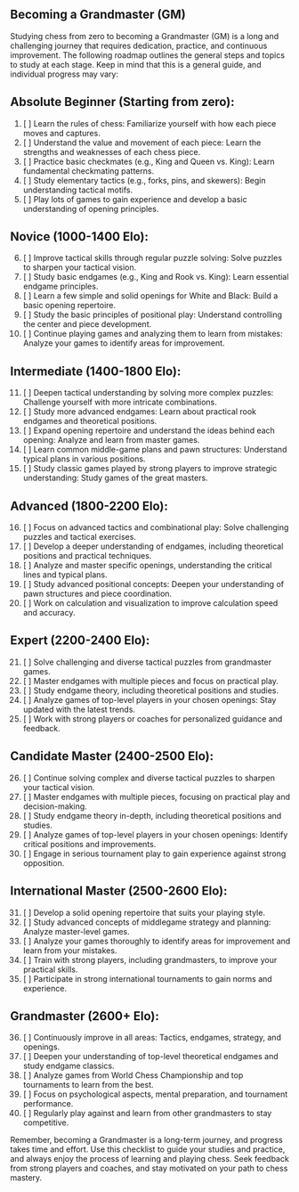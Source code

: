 ## Becoming a Grandmaster (GM)

Studying chess from zero to becoming a Grandmaster (GM) is a long and
challenging journey that requires dedication, practice, and continuous
improvement. The following roadmap outlines the general steps and topics
to study at each stage. Keep in mind that this is a general guide, and
individual progress may vary:

## Absolute Beginner (Starting from zero):
1. [ ] Learn the rules of chess: Familiarize yourself with how each piece moves and captures.
2. [ ] Understand the value and movement of each piece: Learn the strengths and weaknesses of each chess piece.
3. [ ] Practice basic checkmates (e.g., King and Queen vs. King): Learn fundamental checkmating patterns.
4. [ ] Study elementary tactics (e.g., forks, pins, and skewers): Begin understanding tactical motifs.
5. [ ] Play lots of games to gain experience and develop a basic understanding of opening principles.

## Novice (1000-1400 Elo):
6. [ ] Improve tactical skills through regular puzzle solving: Solve puzzles to sharpen your tactical vision.
7. [ ] Study basic endgames (e.g., King and Rook vs. King): Learn essential endgame principles.
8. [ ] Learn a few simple and solid openings for White and Black: Build a basic opening repertoire.
9. [ ] Study the basic principles of positional play: Understand controlling the center and piece development.
10. [ ] Continue playing games and analyzing them to learn from mistakes: Analyze your games to identify areas for improvement.

## Intermediate (1400-1800 Elo):
11. [ ] Deepen tactical understanding by solving more complex puzzles: Challenge yourself with more intricate combinations.
12. [ ] Study more advanced endgames: Learn about practical rook endgames and theoretical positions.
13. [ ] Expand opening repertoire and understand the ideas behind each opening: Analyze and learn from master games.
14. [ ] Learn common middle-game plans and pawn structures: Understand typical plans in various positions.
15. [ ] Study classic games played by strong players to improve strategic understanding: Study games of the great masters.

## Advanced (1800-2200 Elo):
16. [ ] Focus on advanced tactics and combinational play: Solve challenging puzzles and tactical exercises.
17. [ ] Develop a deeper understanding of endgames, including theoretical positions and practical techniques.
18. [ ] Analyze and master specific openings, understanding the critical lines and typical plans.
19. [ ] Study advanced positional concepts: Deepen your understanding of pawn structures and piece coordination.
20. [ ] Work on calculation and visualization to improve calculation speed and accuracy.

## Expert (2200-2400 Elo):
21. [ ] Solve challenging and diverse tactical puzzles from grandmaster games.
22. [ ] Master endgames with multiple pieces and focus on practical play.
23. [ ] Study endgame theory, including theoretical positions and studies.
24. [ ] Analyze games of top-level players in your chosen openings: Stay updated with the latest trends.
25. [ ] Work with strong players or coaches for personalized guidance and feedback.

## Candidate Master (2400-2500 Elo):
26. [ ] Continue solving complex and diverse tactical puzzles to sharpen your tactical vision.
27. [ ] Master endgames with multiple pieces, focusing on practical play and decision-making.
28. [ ] Study endgame theory in-depth, including theoretical positions and studies.
29. [ ] Analyze games of top-level players in your chosen openings: Identify critical positions and improvements.
30. [ ] Engage in serious tournament play to gain experience against strong opposition.

## International Master (2500-2600 Elo):
31. [ ] Develop a solid opening repertoire that suits your playing style.
32. [ ] Study advanced concepts of middlegame strategy and planning: Analyze master-level games.
33. [ ] Analyze your games thoroughly to identify areas for improvement and learn from your mistakes.
34. [ ] Train with strong players, including grandmasters, to improve your practical skills.
35. [ ] Participate in strong international tournaments to gain norms and experience.

## Grandmaster (2600+ Elo):
36. [ ] Continuously improve in all areas: Tactics, endgames, strategy, and openings.
37. [ ] Deepen your understanding of top-level theoretical endgames and study endgame classics.
38. [ ] Analyze games from World Chess Championship and top tournaments to learn from the best.
39. [ ] Focus on psychological aspects, mental preparation, and tournament performance.
40. [ ] Regularly play against and learn from other grandmasters to stay competitive.

Remember, becoming a Grandmaster is a long-term journey, and progress takes time and effort. Use this checklist to guide your studies and practice, and always enjoy the process of learning and playing chess. Seek feedback from strong players and coaches, and stay motivated on your path to chess mastery.
